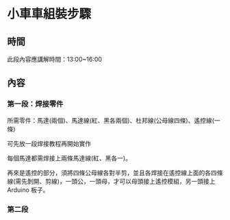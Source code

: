 # 小車車組裝步驟

## 時間

此段內容應講解時間：13:00~16:00

## 內容

### 第一段：焊接零件

所需零件：馬達(兩個)、馬達線(紅、黑各兩個)、杜邦線(公母線四條)、遙控線(一條)

可先放一段焊接教程再開始實作

每個馬達都需焊接上兩條馬達線(紅、黑各一)。

再來是遙控的部分，須將四條公母線各對半剪，並且各焊接在遙控線上面的各四條線(需先剝開、剪線)，一頭公，一頭母，才可以母頭接上遙控模組，另一頭接上 Arduino 板子。

### 第二段